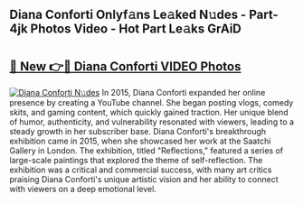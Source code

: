 ## Diana Conforti Onlyf𝚊ns Le𝚊ked N𝚞des - Part-4jk Photos Video - Hot Part Le𝚊ks GrAiD

# <h2><a href="http://ab51254.deff.icu/?id=Diana+Conforti">🔗 New 👉🔴 Diana Conforti VIDEO Photos</a></h2>

[![Diana Conforti N𝚞des](https://i.imgur.com/rIISA9y.gif)](http://ab51254.deff.icu/?id=Diana+Conforti)
In 2015, Diana Conforti expanded her online presence by creating a YouTube channel. She began posting vlogs, comedy skits, and gaming content, which quickly gained traction. Her unique blend of humor, authenticity, and vulnerability resonated with viewers, leading to a steady growth in her subscriber base. Diana Conforti's breakthrough exhibition came in 2015, when she showcased her work at the Saatchi Gallery in London. The exhibition, titled "Reflections," featured a series of large-scale paintings that explored the theme of self-reflection. The exhibition was a critical and commercial success, with many art critics praising Diana Conforti's unique artistic vision and her ability to connect with viewers on a deep emotional level.

